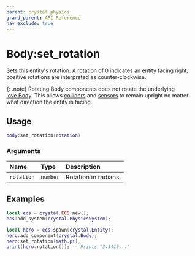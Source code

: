 ```yaml
---
parent: crystal.physics
grand_parent: API Reference
nav_exclude: true
---
```


# Body:set_rotation

Sets this entity's rotation. A rotation of 0 indicates an entity facing right, positive rotations are interpreted as counter-clockwise.

{: .note}
Rotating Body components does not rotate the underlying [love.Body](https://love2d.org/wiki/Body). This allows [colliders](collider) and [sensors](sensor) to remain upright no matter what direction the entity is facing.

## Usage

```lua
body:set_rotation(rotation)
```

### Arguments

| Name       | Type     | Description          |
| :--------- | :------- | :------------------- |
| `rotation` | `number` | Rotation in radians. |

## Examples

```lua
local ecs = crystal.ECS:new();
ecs:add_system(crystal.PhysicsSystem);

local hero = ecs:spawn(crystal.Entity);
hero:add_component(crystal.Body);
hero:set_rotation(math.pi);
print(hero:rotation()); -- Prints "3.1415..."
```
